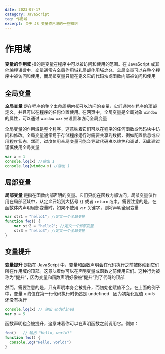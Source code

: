 ```yaml
---
date: 2023-07-17
category: JavaScript
tag: 作用域
excerpt: 关于 JS 变量作用域的一些知识
---
```


# 作用域
**变量的作用域** 指的是变量在程序中可以被访问和使用的范围。在 JavaScript 或其他编程语言中，变量通常有全局作用域和局部作用域之分。全局变量可以在整个程序中被访问和使用，而局部变量只能在定义它的代码块或函数内部被访问和使用

## 全局变量
**全局变量** 是在程序的整个生命周期内都可以访问的变量。它们通常在程序的顶部定义，并且可以在程序的任何位置使用。在网页中，全局变量是全局对象  `window` 的属性，可以通过 `window.xxx` 来设置和访问全局变量
   
全局变量的作用域是整个程序，这意味着它们可以在程序的任何函数或代码块中访问和修改。全局变量通常用于存储程序运行时需要共享的数据，例如配置信息或应用程序状态。然而，过度使用全局变量可能会导致代码难以维护和调试，因此建议谨慎使用全局变量


```js
var x = 1
console.log(x) //输出 1
console.log(window.x) //输出 1
```

## 局部变量
**局部变量** 是指在函数内部声明的变量。它们只能在函数内部访问。局部变量仅作用在局部区域中，从定义开始到大括号 `{}` 或者 `return` 结束。需要注意的是，在函数体内声明局部变量时，如果不使用 `var` 关键字，则将声明全局变量

```js
var str1 = "hello1"; //定义一个全局变量
function foo() {
    var str2 = "hello2"; //定义一个局部变量
    str3 = "hello3"; //定义一个全局变量
}
```


## 变量提升
**变量提升** 是指在 JavaScript 中，变量和函数声明会在代码执行之前被移动到它们所在作用域的顶部。这意味着你可以在声明变量或函数之前使用它们。这种行为被称为“提升”，因为变量和函数声明好像被“提升”到了代码的顶部
  
然而，需要注意的是，只有声明本身会被提升，而初始化赋值不会。在上面的例子中，变量 x 的值在第一行代码执行时仍然是 undefined，因为初始化赋值 x = 5 还没有执行

```js
console.log(x) // 输出 undefined
var x = 5
```
   
函数声明也会被提升，这意味着你可以在声明函数之前调用它。例如：

```js
foo()   // 输出 "Hello, world!"
function foo() {
  console.log("Hello, world!")
}
```
